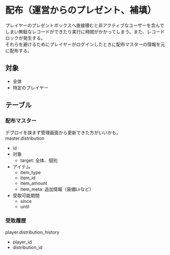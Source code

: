 # 配布（運営からのプレゼント、補填）
プレイヤーのプレゼントボックスへ直接積むと非アクティブなユーザーを含んでしまい無駄なレコードができたり実行に時間がかかってしまう。また、レコードロックが発生する。  
それらを避けるためにプレイヤーがログインしたときに配布マスターの情報を元に配布する。

## 対象
- 全体
- 特定のプレイヤー

## テーブル

### 配布マスター
デプロイを挟まず管理画面から更新できた方がいいかも。  
master.distribution
- id
- 対象
  - target: 全体、個別
- アイテム
  - item_type
  - item_id
  - item_amount
  - item_meta: 追加情報（装備Lvなど）
- 受取可能期間
  - since
  - until

### 受取履歴
player.distribution_history
- player_id
- distribution_id

